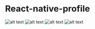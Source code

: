 # React-native-profile

![alt text](https://user-images.githubusercontent.com/31764710/57196504-a3bf4480-6f87-11e9-9343-ff06c5c13173.JPG)
![alt text](https://user-images.githubusercontent.com/31764710/57196506-a5890800-6f87-11e9-845f-2ecf4ae0f589.JPG)
![alt text](https://user-images.githubusercontent.com/31764710/57196509-a7eb6200-6f87-11e9-813c-b060d87dddd5.JPG)
![alt text](https://user-images.githubusercontent.com/31764710/57196508-a7eb6200-6f87-11e9-9646-666efcdf908f.JPG)


